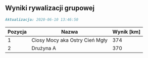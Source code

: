 ## Wyniki rywalizacji grupowej

```markdown
Aktualizacja: 2020-06-10 13:46:50
```

Pozycja | Nazwa | Wynik [km] |
------------ | -------------  | -------------
 1 |Ciosy Mocy aka Ostry Cień Mgły | 374 
 2 |Drużyna A | 370